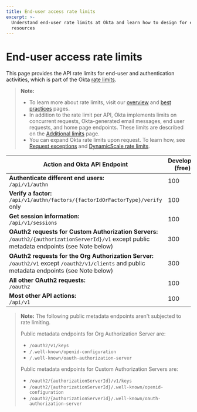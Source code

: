 ```yaml
---
title: End-user access rate limits
excerpt: >-
  Understand end-user rate limits at Okta and learn how to design for efficient use of
  resources
---
```


# End-user access rate limits

This page provides the API rate limits for end-user and authentication activities, which is part of the Okta [rate limits](/docs/reference/rate-limits).

> **Note:**
>
> * To learn more about rate limits, visit our [overview](/docs/reference/rate-limits) and [best practices](/docs/reference/rl-best-practices) pages.
> * In addition to the rate limit per API, Okta implements limits on concurrent requests, Okta-generated email messages, end user requests, and home page endpoints. These limits are described on the [Additional limits](/docs/reference/rl-additional-limits/) page.
> * You can expand Okta rate limits upon request. To learn how, see [Request exceptions](/docs/reference/rl-best-practices/#request-exceptions) and [DynamicScale rate limits](/docs/reference/rl-dynamic-scale/).
>

| Action and Okta API Endpoint                                                                                                        | Developer (free) | Developer (paid) | One App | Enterprise | Workforce Identity    |
| ---------------------------------------------------------------------------------------------------------------------- | ---------------- | ---------------- | ------- | ---------- | --------------------- |
| **Authenticate different end users:**<br>`/api/v1/authn`                         | 100              | 300              | 300     | 600        | 500                   |
| **Verify a factor:**<br>`/api/v1/authn/factors/{factorIdOrFactorType}/verify` only                  | 100              | 300              | 300     | 600        | 500                   |
| **Get session information:**<br>`/api/v1/sessions`                                           | 100              | 300              | 300     | 600        | 750                   |
| **OAuth2 requests for Custom Authorization Servers:**<br>`/oauth2/{authorizationServerId}/v1` except public metadata endpoints (see Note below)| 300              | 600              | 600     | 1200       | 2000                  |
| **OAuth2 requests for the Org Authorization Server:**<br>`/oauth2/v1` except `/oauth2/v1/clients` and public metadata endpoints (see Note below)| 300              | 600              | 600     | 1200       | 2000                  |
| **All other OAuth2 requests:**<br>`/oauth2`                          | 100              | 300              | 300     | 600        | 600                   |
| **Most other API actions:**<br>`/api/v1`     | 100              | 300              | 300     | 600        | 1200                  |

> **Note:** The following public metadata endpoints aren't subjected to rate limiting.
>
> Public metadata endpoints for Org Authorization Server are:
> * `/oauth2/v1/keys`
> * `/.well-known/openid-configuration`
> * `/.well-known/oauth-authorization-server`
>
> Public metadata endpoints for Custom Authorization Servers are:
> * `/oauth2/{authorizationServerId}/v1/keys`
> * `/oauth2/{authorizationServerId}/.well-known/openid-configuration`
> * `/oauth2/{authorizationServerId}/.well-known/oauth-authorization-server`
>
